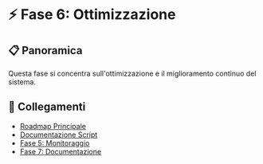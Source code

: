 # ⚡ Fase 6: Ottimizzazione

## 📋 Panoramica
Questa fase si concentra sull'ottimizzazione e il miglioramento continuo del sistema.

## 🔄 Collegamenti
- [Roadmap Principale](../roadmap.md)
- [Documentazione Script](../project.md)
- [Fase 5: Monitoraggio](../roadmap/05_monitoring.md)
- [Fase 7: Documentazione](../roadmap/07_documentation.md) 